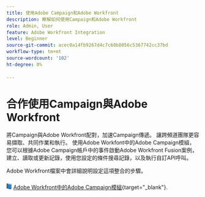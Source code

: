 ```yaml
---
title: 使用Adobe Campaign和Adobe Workfront
description: 瞭解如何使用Campaign和Adobe Workfront
role: Admin, User
feature: Adobe Workfront Integration
level: Beginner
source-git-commit: acec0a14fb9267d4c7c60b8056c5367742cc37bd
workflow-type: tm+mt
source-wordcount: '102'
ht-degree: 0%

---
```


# 合作使用Campaign與Adobe Workfront

將Campaign與Adobe Workfront配對，加速Campaign傳遞。 讓跨頻道團隊更容易擷取、共同作業和執行。 使用Adobe Workfont中的Adobe Campaign模組，您可以根據Adobe Campaign帳戶中的事件啟動Adobe Workfront Fusion案例，建立、讀取或更新記錄，使用您設定的條件搜尋記錄，以及執行自訂API呼叫。


Adobe Workfront檔案中會詳細說明設定這項整合的步驟。


![](../assets/do-not-localize/book.png) [Adobe Workfront中的Adobe Campaign模組](https://experienceleague.adobe.com/docs/workfront/using/adobe-workfront-fusion/fusion-apps-and-modules/adobe-campaign-classic-connector.html){target="_blank"}.



